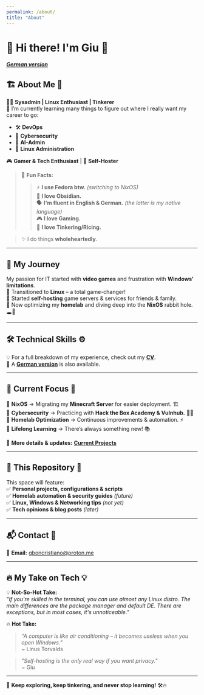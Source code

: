 ```yaml
---
permalink: /about/
title: "About"
---
```


# 👋 Hi there! I'm Giu 🚀  
_**[German version](https://github.com/Giu-Bon/Giu-Bon/blob/main/README_de.md)**_

## 🏗 About Me 🔧  
👨‍💻 **Sysadmin | Linux Enthusiast | Tinkerer**  
🌱 I’m currently learning many things to figure out where I really want my career to go:  
- 🛠 **DevOps**  
- 🔐 **Cybersecurity**  
- 🤖 **AI-Admin**  
- 🐧 **Linux Administration**  

🎮 **Gamer & Tech Enthusiast** | 🏡 **Self-Hoster**  
  
>📢 **Fun Facts:**  
>>⚡ **I use Fedora btw.** _(switching to NixOS)_  
    📜 **I love Obsidian.**  
    🗣️ **I'm fluent in English & German.** _(the latter is my native language)_  
    🎮 **I love Gaming.**  
    🔧 **I love Tinkering/Ricing.**  

>✨ I do things **wholeheartedly**.

---

## 🚀 My Journey  
My passion for IT started with **video games** and frustration with **Windows' limitations**.  
🔹 Transitioned to **Linux** – a total game-changer!  
🔹 Started **self-hosting** game servers & services for friends & family.  
🔹 Now optimizing my **homelab** and diving deep into the **NixOS** rabbit hole. 🕳️🐇  

---

## 🛠 Technical Skills ⚙️  
💡 For a full breakdown of my experience, check out my **[CV](https://github.com/Giu-Bon/Giu-Bon/blob/main/CV/README.md)**.  
📜 A **[German version](https://github.com/Giu-Bon/Giu-Bon/blob/main/CV/README_de.md)** is also available.  

---

## 🎯 Current Focus 🎯  
🔹 **NixOS** → Migrating my **Minecraft Server** for easier deployment. 🏗️  
🔹 **Cybersecurity** → Practicing with **Hack the Box Academy & Vulnhub.** 🕵️‍♂️  
🔹 **Homelab Optimization** → Continuous improvements & automation. ⚡  
🔹 **Lifelong Learning** → There’s always something new! 📚  

📌 **More details & updates:** **[Current Projects](https://github.com/Giu-Bon/Giu-Bon/blob/main/current-projects.md)**  

---

## 📂 This Repository 📁  
This space will feature:  
✅ **Personal projects, configurations & scripts**  
✅ **Homelab automation & security guides** _(future)_  
✅ **Linux, Windows & Networking tips** _(not yet)_  
✅ **Tech opinions & blog posts** _(later)_  

---

## 📬 Contact 📧  
📧 **Email:** [gboncristiano@proton.me](mailto:gboncristiano@proton.me)  

---

## 🔥 My Take on Tech 💡  

💡 **Not-So-Hot Take:**  
_"If you're skilled in the terminal, you can use almost any Linux distro. The main differences are the package manager and default DE. There are exceptions, but in most cases, it's unnoticeable."_  

🔥 **Hot Take:**  
> *“A computer is like air conditioning – it becomes useless when you open Windows.”*  
> ~ Linus Torvalds  

> *"Self-hosting is the only real way if you want privacy."*  
> ~ Giu  

---

🚀 **Keep exploring, keep tinkering, and never stop learning!** 🛠️🔥
